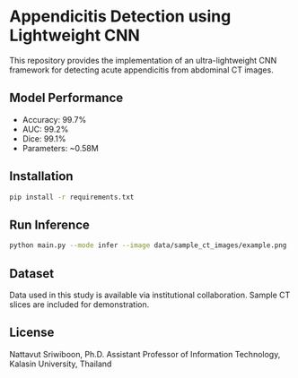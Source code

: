 # Appendicitis Detection using Lightweight CNN

This repository provides the implementation of an ultra-lightweight CNN framework for detecting acute appendicitis from abdominal CT images.

## Model Performance
- Accuracy: 99.7%
- AUC: 99.2%
- Dice: 99.1%
- Parameters: ~0.58M

## Installation
```bash
pip install -r requirements.txt
```

## Run Inference
```bash
python main.py --mode infer --image data/sample_ct_images/example.png
```

## Dataset
Data used in this study is available via institutional collaboration. Sample CT slices are included for demonstration.

## License
Nattavut Sriwiboon, Ph.D.
Assistant Professor of Information Technology, Kalasin University, Thailand
